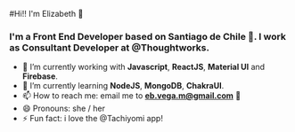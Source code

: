 
#Hi!! I'm Elizabeth :wave:

### I'm a Front End Developer based on **Santiago de Chile** :round_pushpin:. I work as **Consultant Developer** at @Thoughtworks.

- 🔭 I’m currently working with **Javascript**, **ReactJS**, **Material UI** and **Firebase**.
- 🌱 I’m currently learning **NodeJS**, **MongoDB**, **ChakraUI**.
- 📫 How to reach me: email me to **eb.vega.m@gmail.com** :email:
- 😄 Pronouns: she / her
- ⚡ Fun fact: i love the @Tachiyomi app!
